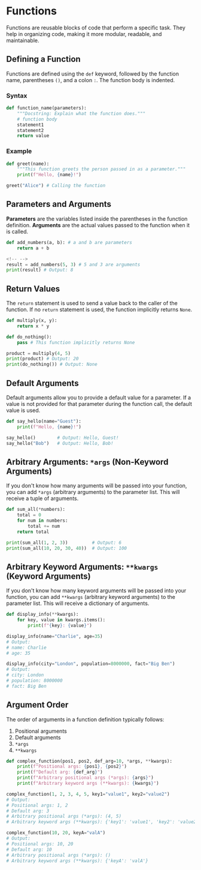 # Functions

Functions are reusable blocks of code that perform a specific task. They help in organizing code, making it more modular, readable, and maintainable.

## Defining a Function

Functions are defined using the `def` keyword, followed by the function name, parentheses `()`, and a colon `:`. The function body is indented.

### Syntax

```python
def function_name(parameters):
    """Docstring: Explain what the function does."""
    # function body
    statement1
    statement2
    return value
```

### Example

```python
def greet(name):
    """This function greets the person passed in as a parameter."""
    print(f"Hello, {name}!")

greet("Alice") # Calling the function
```

## Parameters and Arguments

**Parameters** are the variables listed inside the parentheses in the function definition. **Arguments** are the actual values passed to the function when it is called.

```python
def add_numbers(a, b): # a and b are parameters
    return a + b

<!-- -->
result = add_numbers(5, 3) # 5 and 3 are arguments
print(result) # Output: 8
```

## Return Values

The `return` statement is used to send a value back to the caller of the function. If no `return` statement is used, the function implicitly returns `None`.

```python
def multiply(x, y):
    return x * y

def do_nothing():
    pass # This function implicitly returns None

product = multiply(4, 5)
print(product) # Output: 20
print(do_nothing()) # Output: None
```

## Default Arguments

Default arguments allow you to provide a default value for a parameter. If a value is not provided for that parameter during the function call, the default value is used.

```python
def say_hello(name="Guest"):
    print(f"Hello, {name}!")

say_hello()        # Output: Hello, Guest!
say_hello("Bob")   # Output: Hello, Bob!
```

## Arbitrary Arguments: `*args` (Non-Keyword Arguments)

If you don't know how many arguments will be passed into your function, you can add `*args` (arbitrary arguments) to the parameter list. This will receive a tuple of arguments.

```python
def sum_all(*numbers):
    total = 0
    for num in numbers:
        total += num
    return total

print(sum_all(1, 2, 3))         # Output: 6
print(sum_all(10, 20, 30, 40))  # Output: 100
```

## Arbitrary Keyword Arguments: `**kwargs` (Keyword Arguments)

If you don't know how many keyword arguments will be passed into your function, you can add `**kwargs` (arbitrary keyword arguments) to the parameter list. This will receive a dictionary of arguments.

```python
def display_info(**kwargs):
    for key, value in kwargs.items():
        print(f"{key}: {value}")

display_info(name="Charlie", age=35)
# Output:
# name: Charlie
# age: 35

display_info(city="London", population=8000000, fact="Big Ben")
# Output:
# city: London
# population: 8000000
# fact: Big Ben
```

## Argument Order

The order of arguments in a function definition typically follows:
1.  Positional arguments
2.  Default arguments
3.  `*args`
4.  `**kwargs`

```python
def complex_function(pos1, pos2, def_arg=10, *args, **kwargs):
    print(f"Positional args: {pos1}, {pos2}")
    print(f"Default arg: {def_arg}")
    print(f"Arbitrary positional args (*args): {args}")
    print(f"Arbitrary keyword args (**kwargs): {kwargs}")

complex_function(1, 2, 3, 4, 5, key1="value1", key2="value2")
# Output:
# Positional args: 1, 2
# Default arg: 3
# Arbitrary positional args (*args): (4, 5)
# Arbitrary keyword args (**kwargs): {'key1': 'value1', 'key2': 'value2'}

complex_function(10, 20, keyA="valA")
# Output:
# Positional args: 10, 20
# Default arg: 10
# Arbitrary positional args (*args): ()
# Arbitrary keyword args (**kwargs): {'keyA': 'valA'}
```
